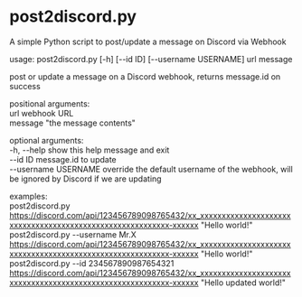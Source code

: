 # post2discord.py  
  
A simple Python script to post/update a message on Discord via Webhook  
  
usage: post2discord.py [-h] [--id ID] [--username USERNAME] url message  
  
post or update a message on a Discord webhook, returns message.id on success  
  
positional arguments:  
  url                  webhook URL  
  message              "the message contents"  
  
optional arguments:  
  -h, --help           show this help message and exit  
  --id ID              message.id to update  
  --username USERNAME  override the default username of the webhook, will be ignored by Discord if we are updating  
  
examples:  
  post2discord.py https://discord.com/api/123456789098765432/xx_xxxxxxxxxxxxxxxxxxxxxxxxxxxxxxxxxxxxxxxxxxxxxxxxxxxxxxxxxx-xxxxxx "Hello world!"  
  post2discord.py --username Mr.X https://discord.com/api/123456789098765432/xx_xxxxxxxxxxxxxxxxxxxxxxxxxxxxxxxxxxxxxxxxxxxxxxxxxxxxxxxxxx-xxxxxx "Hello world!"  
  post2discord.py --id 234567890987654321 https://discord.com/api/123456789098765432/xx_xxxxxxxxxxxxxxxxxxxxxxxxxxxxxxxxxxxxxxxxxxxxxxxxxxxxxxxxxx-xxxxxx "Hello updated world!"  
  